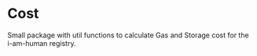 # Cost

Small package with util functions to calculate Gas and Storage cost for the i-am-human registry.
